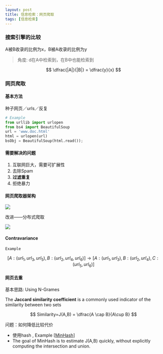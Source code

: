 ```yaml
---
layout: post
title: 信息检索：网页爬取
tags: [信息检索] 
---
```


### 搜索引擎的比较

A被B收录的比例为x，B被A收录的比例为y

> 角度: d在A中检索到，在B中也能检索到

$$
\dfrac{|A|}{|B|} = \dfrac{y}{x}
$$

### 网页爬取

#### 基本方法

种子网页／urls／反复

```python
# Example
from urllib import urlopen
from bs4 import BeautifulSoup
url = 'www.doc.html'
html = urlopen(url)
bsObj = BeautifulSoup(html.read());
```

#### 需要解决的问题

1. 互联网巨大，需要可扩展性
2. 去除Spam
3. **过滤重复**
4. 拒绝暴力

#### 网页爬取器架构

![](http://ww1.sinaimg.cn/large/7853084cjw1f9sw4jcdfvj20qs0i0di7.jpg)

改进——分布式爬取

![](http://ww3.sinaimg.cn/large/7853084cjw1f9sw5jheauj20wu0i0goi.jpg)

#### Contravariance

`Example`

$$
[A:(url_1,url_3,url_5),B:(url_2,url_4,url_6)] \to[A:(url_1,url_3),B:(url_2,url_4),C:(url_5,url_6)]
$$

#### 网页去重

基本思路: Using N-Grames

The **Jaccard similarity coefficient** is a commonly used indicator of the similarity between two sets

$$
Similarity=J(A,B) = \dfrac{A \cap B}{A\cup B}
$$

问题：如何降低比较代价

- 使用hash , Example [[MinHash](https://en.wikipedia.org/wiki/MinHash)]
- The goal of MinHash is to estimate J(A,B) quickly, without explicitly computing the intersection and union.


